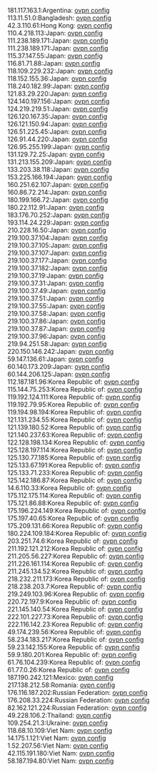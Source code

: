 181.117.163.1:Argentina: [ovpn config](vpn/181_117_163_1.ovpn)  
113.11.51.0:Bangladesh: [ovpn config](vpn/113_11_51_0.ovpn)  
42.3.110.61:Hong Kong: [ovpn config](vpn/42_3_110_61.ovpn)  
110.4.218.113:Japan: [ovpn config](vpn/110_4_218_113.ovpn)  
111.238.189.171:Japan: [ovpn config](vpn/111_238_189_171.ovpn)  
111.238.189.171:Japan: [ovpn config](vpn/111_238_189_171.ovpn)  
115.37.147.55:Japan: [ovpn config](vpn/115_37_147_55.ovpn)  
116.81.71.88:Japan: [ovpn config](vpn/116_81_71_88.ovpn)  
118.109.229.232:Japan: [ovpn config](vpn/118_109_229_232.ovpn)  
118.152.155.36:Japan: [ovpn config](vpn/118_152_155_36.ovpn)  
118.240.182.99:Japan: [ovpn config](vpn/118_240_182_99.ovpn)  
121.83.29.220:Japan: [ovpn config](vpn/121_83_29_220.ovpn)  
124.140.197.156:Japan: [ovpn config](vpn/124_140_197_156.ovpn)  
124.219.219.51:Japan: [ovpn config](vpn/124_219_219_51.ovpn)  
126.120.167.35:Japan: [ovpn config](vpn/126_120_167_35.ovpn)  
126.121.150.94:Japan: [ovpn config](vpn/126_121_150_94.ovpn)  
126.51.225.45:Japan: [ovpn config](vpn/126_51_225_45.ovpn)  
126.91.44.220:Japan: [ovpn config](vpn/126_91_44_220.ovpn)  
126.95.255.199:Japan: [ovpn config](vpn/126_95_255_199.ovpn)  
131.129.72.25:Japan: [ovpn config](vpn/131_129_72_25.ovpn)  
131.213.155.209:Japan: [ovpn config](vpn/131_213_155_209.ovpn)  
133.203.38.118:Japan: [ovpn config](vpn/133_203_38_118.ovpn)  
153.225.166.194:Japan: [ovpn config](vpn/153_225_166_194.ovpn)  
160.251.62.107:Japan: [ovpn config](vpn/160_251_62_107.ovpn)  
160.86.72.214:Japan: [ovpn config](vpn/160_86_72_214.ovpn)  
180.199.166.72:Japan: [ovpn config](vpn/180_199_166_72.ovpn)  
180.22.112.91:Japan: [ovpn config](vpn/180_22_112_91.ovpn)  
183.176.70.252:Japan: [ovpn config](vpn/183_176_70_252.ovpn)  
193.114.24.229:Japan: [ovpn config](vpn/193_114_24_229.ovpn)  
210.228.16.50:Japan: [ovpn config](vpn/210_228_16_50.ovpn)  
219.100.37.104:Japan: [ovpn config](vpn/219_100_37_104.ovpn)  
219.100.37.105:Japan: [ovpn config](vpn/219_100_37_105.ovpn)  
219.100.37.107:Japan: [ovpn config](vpn/219_100_37_107.ovpn)  
219.100.37.177:Japan: [ovpn config](vpn/219_100_37_177.ovpn)  
219.100.37.182:Japan: [ovpn config](vpn/219_100_37_182.ovpn)  
219.100.37.19:Japan: [ovpn config](vpn/219_100_37_19.ovpn)  
219.100.37.31:Japan: [ovpn config](vpn/219_100_37_31.ovpn)  
219.100.37.49:Japan: [ovpn config](vpn/219_100_37_49.ovpn)  
219.100.37.51:Japan: [ovpn config](vpn/219_100_37_51.ovpn)  
219.100.37.55:Japan: [ovpn config](vpn/219_100_37_55.ovpn)  
219.100.37.58:Japan: [ovpn config](vpn/219_100_37_58.ovpn)  
219.100.37.86:Japan: [ovpn config](vpn/219_100_37_86.ovpn)  
219.100.37.87:Japan: [ovpn config](vpn/219_100_37_87.ovpn)  
219.100.37.96:Japan: [ovpn config](vpn/219_100_37_96.ovpn)  
219.94.251.58:Japan: [ovpn config](vpn/219_94_251_58.ovpn)  
220.150.146.242:Japan: [ovpn config](vpn/220_150_146_242.ovpn)  
59.147.136.61:Japan: [ovpn config](vpn/59_147_136_61.ovpn)  
60.140.173.209:Japan: [ovpn config](vpn/60_140_173_209.ovpn)  
60.144.206.125:Japan: [ovpn config](vpn/60_144_206_125.ovpn)  
112.187.181.96:Korea Republic of: [ovpn config](vpn/112_187_181_96.ovpn)  
115.144.75.253:Korea Republic of: [ovpn config](vpn/115_144_75_253.ovpn)  
119.192.124.111:Korea Republic of: [ovpn config](vpn/119_192_124_111.ovpn)  
119.192.79.95:Korea Republic of: [ovpn config](vpn/119_192_79_95.ovpn)  
119.194.98.194:Korea Republic of: [ovpn config](vpn/119_194_98_194.ovpn)  
121.131.234.55:Korea Republic of: [ovpn config](vpn/121_131_234_55.ovpn)  
121.139.180.52:Korea Republic of: [ovpn config](vpn/121_139_180_52.ovpn)  
121.140.237.63:Korea Republic of: [ovpn config](vpn/121_140_237_63.ovpn)  
122.128.198.134:Korea Republic of: [ovpn config](vpn/122_128_198_134.ovpn)  
125.128.197.114:Korea Republic of: [ovpn config](vpn/125_128_197_114.ovpn)  
125.130.77.185:Korea Republic of: [ovpn config](vpn/125_130_77_185.ovpn)  
125.133.67.191:Korea Republic of: [ovpn config](vpn/125_133_67_191.ovpn)  
125.133.71.233:Korea Republic of: [ovpn config](vpn/125_133_71_233.ovpn)  
125.142.186.87:Korea Republic of: [ovpn config](vpn/125_142_186_87.ovpn)  
14.6.110.33:Korea Republic of: [ovpn config](vpn/14_6_110_33.ovpn)  
175.112.175.114:Korea Republic of: [ovpn config](vpn/175_112_175_114.ovpn)  
175.121.86.88:Korea Republic of: [ovpn config](vpn/175_121_86_88.ovpn)  
175.196.224.149:Korea Republic of: [ovpn config](vpn/175_196_224_149.ovpn)  
175.197.40.65:Korea Republic of: [ovpn config](vpn/175_197_40_65.ovpn)  
175.209.131.66:Korea Republic of: [ovpn config](vpn/175_209_131_66.ovpn)  
180.224.109.184:Korea Republic of: [ovpn config](vpn/180_224_109_184.ovpn)  
203.251.74.6:Korea Republic of: [ovpn config](vpn/203_251_74_6.ovpn)  
211.192.121.212:Korea Republic of: [ovpn config](vpn/211_192_121_212.ovpn)  
211.205.56.227:Korea Republic of: [ovpn config](vpn/211_205_56_227.ovpn)  
211.226.161.114:Korea Republic of: [ovpn config](vpn/211_226_161_114.ovpn)  
211.245.134.52:Korea Republic of: [ovpn config](vpn/211_245_134_52.ovpn)  
218.232.211.173:Korea Republic of: [ovpn config](vpn/218_232_211_173.ovpn)  
218.238.203.7:Korea Republic of: [ovpn config](vpn/218_238_203_7.ovpn)  
219.249.103.96:Korea Republic of: [ovpn config](vpn/219_249_103_96.ovpn)  
220.72.197.9:Korea Republic of: [ovpn config](vpn/220_72_197_9.ovpn)  
221.145.140.54:Korea Republic of: [ovpn config](vpn/221_145_140_54.ovpn)  
222.101.227.73:Korea Republic of: [ovpn config](vpn/222_101_227_73.ovpn)  
222.116.142.23:Korea Republic of: [ovpn config](vpn/222_116_142_23.ovpn)  
49.174.239.56:Korea Republic of: [ovpn config](vpn/49_174_239_56.ovpn)  
58.234.183.217:Korea Republic of: [ovpn config](vpn/58_234_183_217.ovpn)  
59.23.142.155:Korea Republic of: [ovpn config](vpn/59_23_142_155.ovpn)  
59.9.180.201:Korea Republic of: [ovpn config](vpn/59_9_180_201.ovpn)  
61.76.104.239:Korea Republic of: [ovpn config](vpn/61_76_104_239.ovpn)  
61.77.0.26:Korea Republic of: [ovpn config](vpn/61_77_0_26.ovpn)  
187.190.242.121:Mexico: [ovpn config](vpn/187_190_242_121.ovpn)  
217.138.212.58:Romania: [ovpn config](vpn/217_138_212_58.ovpn)  
176.116.187.202:Russian Federation: [ovpn config](vpn/176_116_187_202.ovpn)  
176.208.33.224:Russian Federation: [ovpn config](vpn/176_208_33_224.ovpn)  
82.162.121.224:Russian Federation: [ovpn config](vpn/82_162_121_224.ovpn)  
49.228.106.2:Thailand: [ovpn config](vpn/49_228_106_2.ovpn)  
109.254.21.3:Ukraine: [ovpn config](vpn/109_254_21_3.ovpn)  
118.68.10.109:Viet Nam: [ovpn config](vpn/118_68_10_109.ovpn)  
14.175.1.121:Viet Nam: [ovpn config](vpn/14_175_1_121.ovpn)  
1.52.207.56:Viet Nam: [ovpn config](vpn/1_52_207_56.ovpn)  
42.115.191.180:Viet Nam: [ovpn config](vpn/42_115_191_180.ovpn)  
58.187.194.80:Viet Nam: [ovpn config](vpn/58_187_194_80.ovpn)  
